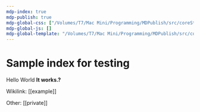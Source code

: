 ```yaml
---
mdp-index: true
mdp-publish: true
mdp-global-css: ["/Volumes/T7/Mac Mini/Programming/MDPublish/src/coreStyles/mdp-theme.css"]
mdp-global-js: []
mdp-global-template: "/Volumes/T7/Mac Mini/Programming/MDPublish/src/coreTemplates/base.html"
---
```

# Sample index for testing

Hello World
**It works.?**


Wikilink: [[example]]

Other: [[private]]